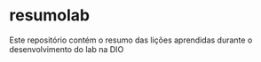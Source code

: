 # resumolab
Este repositório contém o resumo das lições aprendidas durante o desenvolvimento do lab na DIO
